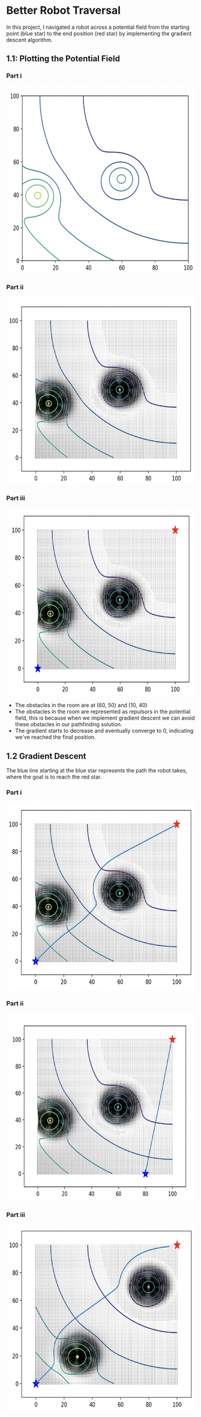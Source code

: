 # Better Robot Traversal

In this project, I navigated a robot across a potential field from the starting point (blue star) to the end position (red star) by implementing the gradient descent algorithm.
## 1.1: Plotting the Potential Field

### Part i <br>
<img src = images/hw2_1-1_i.png width = 600 height = 500>

### Part ii

<img src = images/hw2_1-1_ii.png width = 600 height = 500>

### Part iii

<img src = images/hw2_1-1_iii.png width = 600 height = 500>

- The obstacles in the room are at (60, 50) and (10, 40)
- The obstacles in the room are represented as repulsors in the potential field, this is because when we implement gradient descent we can avoid these obstacles in our pathfinding solution.
- The gradient starts to decrease and eventually converge to 0, indicating we've reached the final position.


## 1.2 Gradient Descent

The blue line starting at the blue star represents the path the robot takes, where the goal is to reach the red star.
### Part i

<img src = "images/hw2_1-2_i.png" height = 500 width = 600>

### Part ii
<img src = "images/hw2_1-2_ii.png" height = 500 width = 600>

### Part iii
<img src = "images/hw2_1-2_iii.png" height = 500 width = 600>
